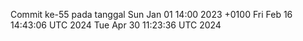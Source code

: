 Commit ke-55 pada tanggal Sun Jan 01 14:00 2023 +0100
Fri Feb 16 14:43:06 UTC 2024
Tue Apr 30 11:23:36 UTC 2024
